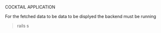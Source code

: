 COCKTAIL APPLICATION

For the fetched data to be data to be displyed the backend must be running

  >rails s 
